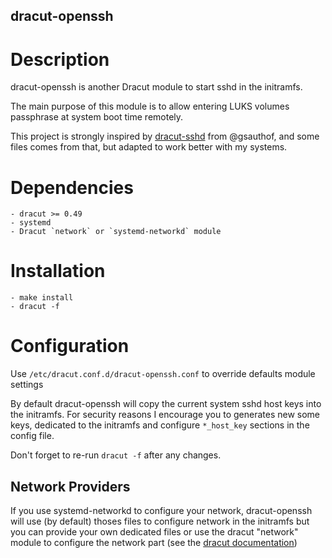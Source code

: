 dracut-openssh
--------------

# Description

dracut-openssh is another Dracut module to start sshd in the initramfs.

The main purpose of this module is to allow entering LUKS volumes passphrase at system boot time remotely.

This project is strongly inspired by [dracut-sshd][dsshd] from @gsauthof, and some files comes from that, but adapted to work better with my systems.

# Dependencies

    - dracut >= 0.49
    - systemd
    - Dracut `network` or `systemd-networkd` module

# Installation
    - make install
    - dracut -f

# Configuration

Use `/etc/dracut.conf.d/dracut-openssh.conf` to override defaults module settings

By default dracut-openssh will copy the current system sshd host keys into the initramfs. For security reasons I encourage you to generates new some keys, dedicated to the initramfs and configure `*_host_key` sections in the config file.

Don't forget to re-run `dracut -f` after any changes.

## Network Providers

If you use systemd-networkd to configure your network, dracut-openssh will use (by default) thoses files to configure network in the initramfs but you can provide your own dedicated files or use the dracut "network" module to configure the network part (see the [dracut documentation][dnetwork]) 

[dsshd]: https://github.com/gsauthof/dracut-sshd
[dnetwork]: http://man7.org/linux/man-pages/man7/dracut.cmdline.7.html
